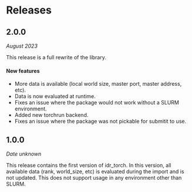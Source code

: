 # Releases

## 2.0.0
*August 2023*

This release is a full rewrite of the library.

#### New features

- More data is available (local world size, master port, master address, etc).
- Data is now evaluated at runtime.
- Fixes an issue where the package would not work without a SLURM environment.
- Added new torchrun backend.
- Fixes an issue where the package was not pickable for submitit to use.


## 1.0.0
*Date unknown*

This release contains the first version of idr_torch. In this version, all available data (rank, world_size, etc) is evaluated during the import and is not updated. This does not support usage in any environment other than SLURM.
